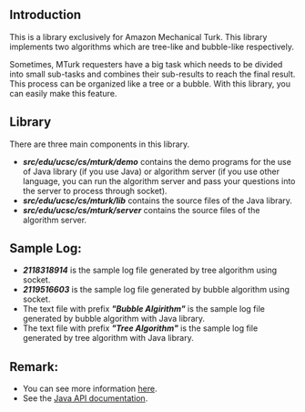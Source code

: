 ## Introduction
This is a library exclusively for Amazon Mechanical Turk. This library 
implements two algorithms which are tree-like and bubble-like respectively.

Sometimes, MTurk requesters have a big task which needs to be divided into
small sub-tasks and combines their sub-results to reach the final result.
This process can be organized like a tree or a bubble. With this library, 
you can easily make this feature. 

## Library
There are three main components in this library.
* ***src/edu/ucsc/cs/mturk/demo*** contains the demo programs for the use of Java
library (if you use Java) or algorithm server (if you use other language, you
can run the algorithm server and pass your questions into the server to process
through socket).
* ***src/edu/ucsc/cs/mturk/lib*** contains the source files of the Java library.
* ***src/edu/ucsc/cs/mturk/server*** contains the source files of the algorithm
server.

## Sample Log:
* ***2118318914*** is the sample log file generated by tree algorithm using socket.
* ***2119516603*** is the sample log file generated by bubble algorithm using socket.
* The text file with prefix ***"Bubble Algirithm"*** is the sample log file generated by bubble algorithm with Java library.
* The text file with prefix ***"Tree Algorithm"*** is the sample log file generated by tree algorithm with Java library.

## Remark:
* You can see more information [here]( http://users.soe.ucsc.edu/~khuang/mturk/topone/topone.html).
* See the [Java API documentation](http://users.soe.ucsc.edu/~khuang/mturk/topone/top1doc/).
